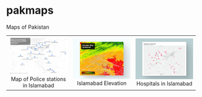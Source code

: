 # pakmaps
Maps of Pakistan

| | | |
|:-------------------------:|:-------------------------:|:-------------------------:|
|<img width="1604" alt="Police staions in Islamabad Map" src="police_stations_islamabad.png">  Map of Police stations in Islamabad | <img width="1604" alt="Elevation Islamabad" src="Elevation_isb_1.png">  Islamabad Elevation|<img width="1604" alt="Hospitals in Islamabad" src="Hospitals_ISB.png">  Hospitals in Islamabad|<img width="1604" alt="Hospitals in Islamabad" src="hospitals_isb_ratings.png">  Islamabad Elevation|

